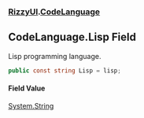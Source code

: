 ### [RizzyUI](RizzyUI 'RizzyUI').[CodeLanguage](RizzyUI.CodeLanguage 'RizzyUI.CodeLanguage')

## CodeLanguage.Lisp Field

Lisp programming language.

```csharp
public const string Lisp = lisp;
```

#### Field Value
[System.String](https://docs.microsoft.com/en-us/dotnet/api/System.String 'System.String')